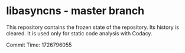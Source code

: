 # libasyncns - master branch

This repository contains the frozen state of the repository.
Its history is cleared. It is used only for static code
analysis with Codacy.

Commit Time: 1726796055
